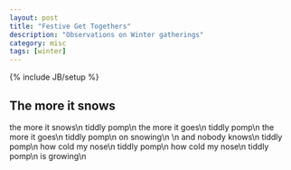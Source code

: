 ```yaml
---
layout: post
title: "Festive Get Togethers"
description: "Observations on Winter gatherings"
category: misc 
tags: [winter]
---
```

{% include JB/setup %}

## The more it snows
the more it snows\n 
tiddly pomp\n
the more it goes\n
tiddly pomp\n
the more it goes\n
tiddly pomp\n
on snowing\n
\n
and nobody knows\n
tiddly pomp\n
how cold my nose\n
tiddly pomp\n
how cold my nose\n
tiddly pomp\n
is growing\n
